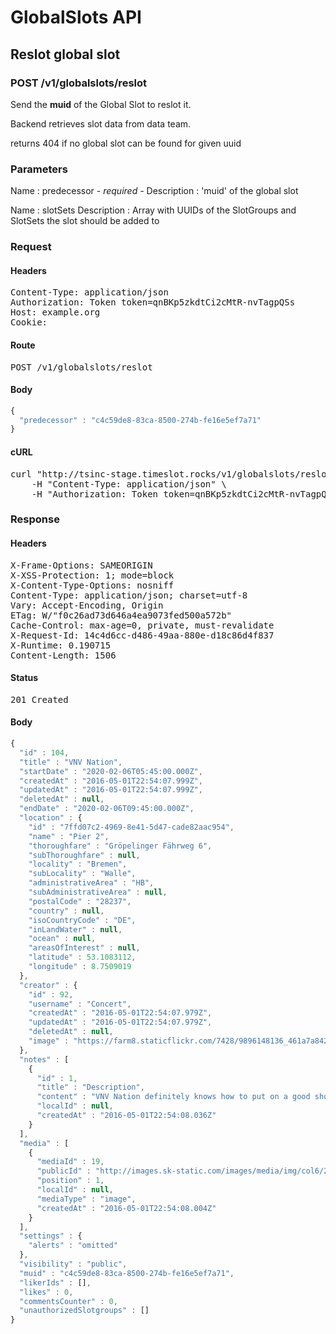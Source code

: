 # GlobalSlots API

## Reslot global slot

### POST /v1/globalslots/reslot

Send the **muid** of the Global Slot to reslot it.

 Backend retrieves slot data from data team.

returns 404 if no global slot can be found for given uuid

### Parameters

Name : predecessor *- required -*
Description : &#39;muid&#39; of the global slot

Name : slotSets
Description : Array with UUIDs of the SlotGroups and SlotSets the slot should be added to

### Request

#### Headers

<pre>Content-Type: application/json
Authorization: Token token=qnBKp5zkdtCi2cMtR-nvTagpQSs
Host: example.org
Cookie: </pre>

#### Route

<pre>POST /v1/globalslots/reslot</pre>

#### Body
```javascript
{
  "predecessor" : "c4c59de8-83ca-8500-274b-fe16e5ef7a71"
}
```


#### cURL

<pre class="request">curl &quot;http://tsinc-stage.timeslot.rocks/v1/globalslots/reslot&quot; -d &#39;{&quot;predecessor&quot;:&quot;c4c59de8-83ca-8500-274b-fe16e5ef7a71&quot;}&#39; -X POST \
	-H &quot;Content-Type: application/json&quot; \
	-H &quot;Authorization: Token token=qnBKp5zkdtCi2cMtR-nvTagpQSs&quot;</pre>

### Response

#### Headers

<pre>X-Frame-Options: SAMEORIGIN
X-XSS-Protection: 1; mode=block
X-Content-Type-Options: nosniff
Content-Type: application/json; charset=utf-8
Vary: Accept-Encoding, Origin
ETag: W/&quot;f0c26ad73d646a4ea9073fed500a572b&quot;
Cache-Control: max-age=0, private, must-revalidate
X-Request-Id: 14c4d6cc-d486-49aa-880e-d18c86d4f837
X-Runtime: 0.190715
Content-Length: 1506</pre>

#### Status

<pre>201 Created</pre>

#### Body

```javascript
{
  "id" : 104,
  "title" : "VNV Nation",
  "startDate" : "2020-02-06T05:45:00.000Z",
  "createdAt" : "2016-05-01T22:54:07.999Z",
  "updatedAt" : "2016-05-01T22:54:07.999Z",
  "deletedAt" : null,
  "endDate" : "2020-02-06T09:45:00.000Z",
  "location" : {
    "id" : "7ffd07c2-4969-8e41-5d47-cade82aac954",
    "name" : "Pier 2",
    "thoroughfare" : "Gröpelinger Fährweg 6",
    "subThoroughfare" : null,
    "locality" : "Bremen",
    "subLocality" : "Walle",
    "administrativeArea" : "HB",
    "subAdministrativeArea" : null,
    "postalCode" : "28237",
    "country" : null,
    "isoCountryCode" : "DE",
    "inLandWater" : null,
    "ocean" : null,
    "areasOfInterest" : null,
    "latitude" : 53.1083112,
    "longitude" : 8.7509019
  },
  "creator" : {
    "id" : 92,
    "username" : "Concert",
    "createdAt" : "2016-05-01T22:54:07.979Z",
    "updatedAt" : "2016-05-01T22:54:07.979Z",
    "deletedAt" : null,
    "image" : "https://farm8.staticflickr.com/7428/9896148136_461a7a842a_k.jpg"
  },
  "notes" : [
    {
      "id" : 1,
      "title" : "Description",
      "content" : "VNV Nation definitely knows how to put on a good show. Even in festival performances where sometimes bands hold back a little, they start off with a slow intro and some great lighting and effects. Once the music kicks …",
      "localId" : null,
      "createdAt" : "2016-05-01T22:54:08.036Z"
    }
  ],
  "media" : [
    {
      "mediaId" : 19,
      "publicId" : "http://images.sk-static.com/images/media/img/col6/20091007-021050-312335.jpg",
      "position" : 1,
      "localId" : null,
      "mediaType" : "image",
      "createdAt" : "2016-05-01T22:54:08.004Z"
    }
  ],
  "settings" : {
    "alerts" : "omitted"
  },
  "visibility" : "public",
  "muid" : "c4c59de8-83ca-8500-274b-fe16e5ef7a71",
  "likerIds" : [],
  "likes" : 0,
  "commentsCounter" : 0,
  "unauthorizedSlotgroups" : []
}
```
